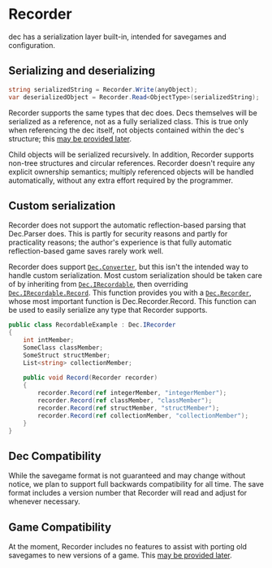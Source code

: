 # Recorder

dec has a serialization layer built-in, intended for savegames and configuration.

## Serializing and deserializing

```cs
string serializedString = Recorder.Write(anyObject);
var deserializedObject = Recorder.Read<ObjectType>(serializedString);
```

Recorder supports the same types that dec does. Decs themselves will be serialized as a reference, not as a fully serialized class. This is true only when referencing the dec itself, not objects contained within the dec's structure; this [may be provided later](/future/serialization_interior.md).

Child objects will be serialized recursively. In addition, Recorder supports non-tree structures and circular references. Recorder doesn't require any explicit ownership semantics; multiply referenced objects will be handled automatically, without any extra effort required by the programmer.

## Custom serialization

Recorder does not support the automatic reflection-based parsing that Dec.Parser does. This is partly for security reasons and partly for practicality reasons; the author's experience is that fully automatic reflection-based game saves rarely work well.

Recorder does support [`Dec.Converter`](xref:Dec.Converter), but this isn't the intended way to handle custom serialization. Most custom serialization should be taken care of by inheriting from [`Dec.IRecordable`](xref:Dec.IRecordable), then overriding [`Dec.IRecordable.Record`](xref:Dec.IRecordable.Record(Dec.Recorder)). This function provides you with a [`Dec.Recorder`](xref:Dec.Recorder), whose most important function is Dec.Recorder.Record. This function can be used to easily serialize any type that Recorder supports.

```cs
public class RecordableExample : Dec.IRecorder
{
    int intMember;
    SomeClass classMember;
    SomeStruct structMember;
    List<string> collectionMember;
    
    public void Record(Recorder recorder)
    {
        recorder.Record(ref integerMember, "integerMember");
        recorder.Record(ref classMember, "classMember");
        recorder.Record(ref structMember, "structMember");
        recorder.Record(ref collectionMember, "collectionMember");
    }
}
```

## Dec Compatibility

While the savegame format is not guaranteed and may change without notice, we plan to support full backwards compatibility for all time. The save format includes a version number that Recorder will read and adjust for whenever necessary.

## Game Compatibility

At the moment, Recorder includes no features to assist with porting old savegames to new versions of a game. This [may be provided later](/future/serialization_compatibility.md).